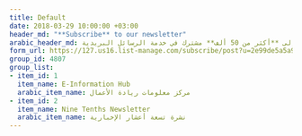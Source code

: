 ```yaml
---
title: Default
date: 2018-03-29 10:00:00 +03:00
header_md: "**Subscribe** to our newsletter"
arabic_header_md: انضم إلى **أكثر من 50 ألف** مشترك في خدمة الرسائل البريدية
form_url: https://127.us16.list-manage.com/subscribe/post?u=2e99de5a5a99183d5d361a0a7&id=0e487a5007
group_id: 4807
group_list:
- item_id: 1
  item_name: E-Information Hub
  arabic_item_name: مركز معلومات ريادة الأعمال
- item_id: 2
  item_name: Nine Tenths Newsletter
  arabic_item_name: نشرة تسعة أعشار الإخبارية
---
```


